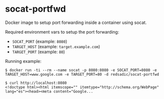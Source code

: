# socat-portfwd
Docker image to setup port forwarding inside a container using socat.

Required environment vars to setup the port forwarding:
+ `SOCAT_PORT` (example: `8080`)
+ `TARGET_HOST` (example: `target.example.com`)
+ `TARGET_PORT` (example: `80`)

Running example:
```
$ docker run -ti --rm --name socat -p 8080:8080 -e SOCAT_PORT=8080 -e TARGET_HOST=www.google.com -e TARGET_PORT=80 -d redsadic/socat-portfwd

$ curl http://localhost:8080
<!doctype html><html itemscope="" itemtype="http://schema.org/WebPage" lang="es"><head><meta content="Google...
```
